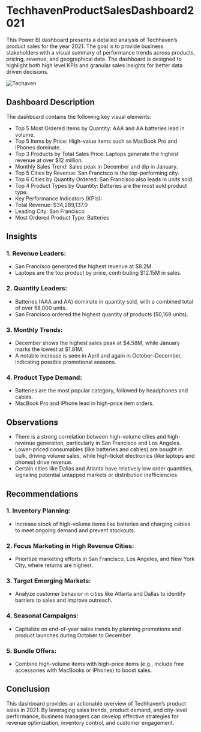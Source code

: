 # TechhavenProductSalesDashboard2021

This Power BI dashboard presents a detailed analysis of Techhaven’s product sales for the year 2021. The goal is to provide business stakeholders with a visual summary of performance trends across products, pricing, revenue, and geographical data. The dashboard is designed to highlight both high level KPIs and granular sales insights for better data driven decisions.

![Techaven](https://github.com/user-attachments/assets/f9dc88a7-80b0-43d6-b042-07e2deea7a95)


## Dashboard Description

The dashboard contains the following key visual elements:
* Top 5 Most Ordered Items by Quantity: AAA and AA batteries lead in volume.
* Top 5 Items by Price: High-value items such as MacBook Pro and iPhones dominate.
* Top 3 Products by Total Sales Price: Laptops generate the highest revenue at over $12 million.
* Monthly Sales Trend: Sales peak in December and dip in January.
* Top 5 Cities by Revenue: San Francisco is the top-performing city.
* Top 6 Cities by Quantity Ordered: San Francisco also leads in units sold.
* Top 4 Product Types by Quantity: Batteries are the most sold product type.
* Key Performance Indicators (KPIs):
* Total Revenue: $34,289,137.0
* Leading City: San Francisco
* Most Ordered Product Type: Batteries

## Insights

### 1. Revenue Leaders:
* San Francisco generated the highest revenue at $8.2M.
* Laptops are the top product by price, contributing $12.15M in sales.
### 2. Quantity Leaders:
* Batteries (AAA and AA) dominate in quantity sold, with a combined total of over 58,000 units.
* San Francisco ordered the highest quantity of products (50,169 units).
### 3. Monthly Trends:
* December shows the highest sales peak at $4.58M, while January marks the lowest at $1.81M.
* A notable increase is seen in April and again in October–December, indicating possible promotional seasons.
### 4. Product Type Demand:
* Batteries are the most popular category, followed by headphones and cables.
* MacBook Pro and iPhone lead in high-price item orders.

## Observations

* There is a strong correlation between high-volume cities and high-revenue generation, particularly in San Francisco and Los Angeles.
* Lower-priced consumables (like batteries and cables) are bought in bulk, driving volume sales, while high-ticket electronics (like laptops and phones) drive revenue.
* Certain cities like Dallas and Atlanta have relatively low order quantities, signaling potential untapped markets or distribution inefficiencies.

## Recommendations

### 1. Inventory Planning:
* Increase stock of high-volume items like batteries and charging cables to meet ongoing demand and prevent stockouts.
### 2. Focus Marketing in High Revenue Cities:
* Prioritize marketing efforts in San Francisco, Los Angeles, and New York City, where returns are highest.
### 3. Target Emerging Markets:
* Analyze customer behavior in cities like Atlanta and Dallas to identify barriers to sales and improve outreach.
### 4. Seasonal Campaigns:
* Capitalize on end-of-year sales trends by planning promotions and product launches during October to December.
### 5. Bundle Offers:
* Combine high-volume items with high-price items (e.g., include free accessories with MacBooks or iPhones) to boost sales.

## Conclusion

This dashboard provides an actionable overview of Techhaven’s product sales in 2021. By leveraging sales trends, product demand, and city-level performance, business managers can develop effective strategies for revenue optimization, inventory control, and customer engagement.





